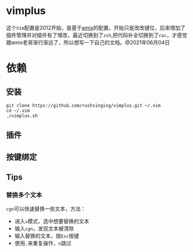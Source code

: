 # vimplus

这个`Vim`配置是2012开始，是基于[amix](https://github.com/amix/vimrc)的配置，开始只是改改键位，后来增加了插件管理并对插件有了增改，最近切换到了`zsh`,把代码补全切换到了`coc`，才感觉跟amix老哥渐行渐远了，所以想写一下自己的文档。@2021年06月04日

# 依赖


## 安装

    git clone https://github.com/rushsinging/vimplus.git ~/.vim
    cd ~/.vim
    ./vimplus.sh
    

## 插件

## 按键绑定

## Tips

### 替换多个文本

`cgn`可以快速替换一些文本，方法：

* 进入`v`模式，选中想要替换的文本
* 输入`cgn`，发现文本被清除
* 输入替换的文本，按`Esc`按键
* 使用`.`来重复操作，`n`跳过
